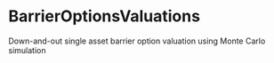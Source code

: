 # BarrierOptionsValuations
Down-and-out single asset barrier option valuation using Monte Carlo simulation
